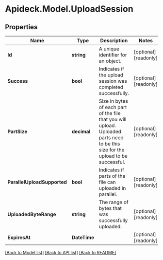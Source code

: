 # Apideck.Model.UploadSession

## Properties

Name | Type | Description | Notes
------------ | ------------- | ------------- | -------------
**Id** | **string** | A unique identifier for an object. | [optional] [readonly] 
**Success** | **bool** | Indicates if the upload session was completed successfully. | [optional] [readonly] 
**PartSize** | **decimal** | Size in bytes of each part of the file that you will upload. Uploaded parts need to be this size for the upload to be successful. | [optional] [readonly] 
**ParallelUploadSupported** | **bool** | Indicates if parts of the file can uploaded in parallel. | [optional] [readonly] 
**UploadedByteRange** | **string** | The range of bytes that was successfully uploaded. | [optional] [readonly] 
**ExpiresAt** | **DateTime** |  | [optional] [readonly] 

[[Back to Model list]](../README.md#documentation-for-models) [[Back to API list]](../README.md#documentation-for-api-endpoints) [[Back to README]](../README.md)

